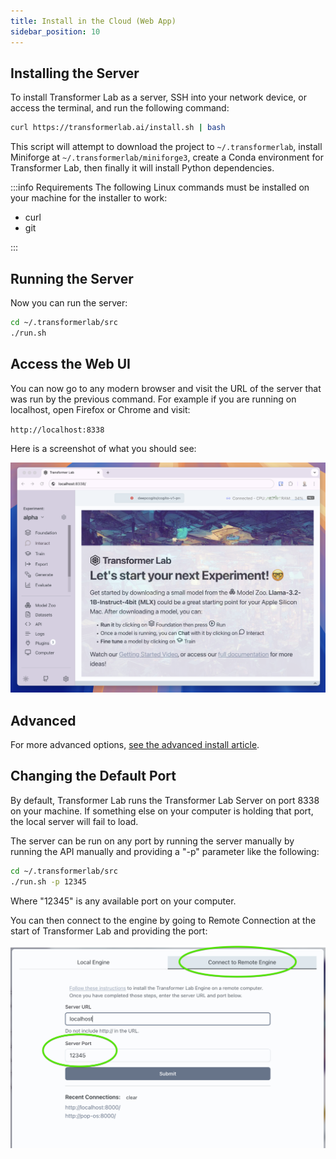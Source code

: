 ```yaml
---
title: Install in the Cloud (Web App)
sidebar_position: 10
---
```


## Installing the Server

To install Transformer Lab as a server, SSH into your network device, or access the terminal, and run the following command:

```bash
curl https://transformerlab.ai/install.sh | bash
```

This script will attempt to download the project to `~/.transformerlab`, install Miniforge at `~/.transformerlab/miniforge3`, create a Conda environment for Transformer Lab, then finally it will install Python dependencies.

:::info Requirements
The following Linux commands must be installed on your machine for the installer to work:

- curl
- git

:::

## Running the Server

Now you can run the server:

```bash
cd ~/.transformerlab/src
./run.sh
```

## Access the Web UI

You can now go to any modern browser and visit the URL of the server that was run by the previous command. For example if you are running on localhost, open Firefox or Chrome and visit:

`http://localhost:8338`

Here is a screenshot of what you should see:

![Web UI](./img/webui.png)

## Advanced

For more advanced options, [see the advanced install article](./advanced-install.md).

## Changing the Default Port

By default, Transformer Lab runs the Transformer Lab Server on port 8338 on your machine. If something else on your computer is holding that port, the local server will fail to load.

The server can be run on any port by running the server manually by running the API manually and providing a "-p" parameter like the following:

```bash
cd ~/.transformerlab/src
./run.sh -p 12345
```

Where "12345" is any available port on your computer.

You can then connect to the engine by going to Remote Connection at the start of Transformer Lab and providing the port:

![Changing the Port](./img/change-port.png)
